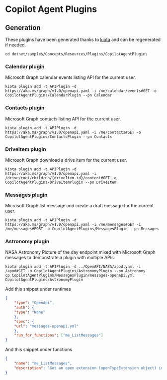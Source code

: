 # Copilot Agent Plugins

## Generation

These plugins have been generated thanks to [kiota](https://aka.ms/kiota) and can be regenerated if needed.

```shell
cd dotnet/samples/Concepts/Resources/Plugins/CopilotAgentPlugins
```

### Calendar plugin

Microsoft Graph calendar events listing API for the current user.

```shell
kiota plugin add -t APIPlugin -d https://aka.ms/graph/v1.0/openapi.yaml -i /me/calendar/events#GET -o CopilotAgentPlugins/CalendarPlugin --pn Calendar
```

### Contacts plugin

Microsoft Graph contacts listing API for the current user.

```shell
kiota plugin add -t APIPlugin -d https://aka.ms/graph/v1.0/openapi.yaml -i /me/contacts#GET -o CopilotAgentPlugins/ContactsPlugin --pn Contacts
```

### DriveItem plugin

Microsoft Graph download a drive item for the current user.

```shell
kiota plugin add -t APIPlugin -d https://aka.ms/graph/v1.0/openapi.yaml -i /drive/root/children/{driveItem-id}/content#GET -o CopilotAgentPlugins/DriveItemPlugin --pn DriveItem
```

### Messages plugin

Microsoft Graph list message and create a draft message for the current user.

```shell
kiota plugin add -t APIPlugin -d https://aka.ms/graph/v1.0/openapi.yaml -i /me/messages#GET -i /me/messages#POST -o CopilotAgentPlugins/MessagesPlugin --pn Messages
```

### Astronomy plugin

NASA Astronomy Picture of the day endpoint mixed with Microsoft Graph messages to demonstrate a plugin with multiple APIs.

```shell
kiota plugin add -t APIPlugin -d ../OpenAPI/NASA/apod.yaml -i /apod#GET -o CopilotAgentPlugins/AstronomyPlugin --pn Astronomy
cp CopilotAgentPlugins/MessagesPlugin/messages-openapi.yml CopilotAgentPlugins/AstronomyPlugin
```

Add this snippet under runtimes

```json
{
    "type": "OpenApi",
    "auth": {
    "type": "None"
    },
    "spec": {
    "url": "messages-openapi.yml"
    },
    "run_for_functions": ["me_ListMessages"]
}
```

And this snippet under functions

```json
{
    "name": "me_ListMessages",
    "description": "Get an open extension (openTypeExtension object) identified by name or fully qualified name. The table in the Permissions section lists the resources that support open extensions. The following table lists the three scenarios where you can get an open extension from a supported resource instance."
}
```
